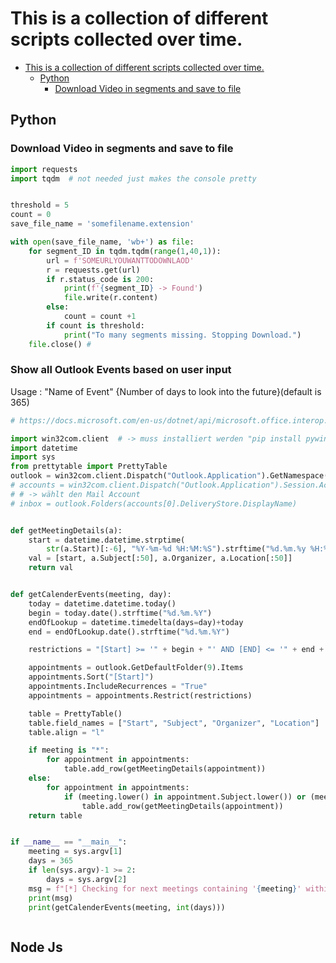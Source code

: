 # This is a collection of different scripts collected over time.
- [This is a collection of different scripts collected over time.](#this-is-a-collection-of-different-scripts-collected-over-time)
  - [Python](#python)
    - [Download Video in segments and save to file](#download-video-in-segments-and-save-to-file)


## Python

### Download Video in segments and save to file
```python
import requests
import tqdm  # not needed just makes the console pretty


threshold = 5
count = 0
save_file_name = 'somefilename.extension'

with open(save_file_name, 'wb+') as file:
    for segment_ID in tqdm.tqdm(range(1,40,1)):
        url = f'SOMEURLYOUWANTTODOWNLAOD'
        r = requests.get(url)
        if r.status_code is 200:
            print(f'{segment_ID} -> Found')
            file.write(r.content)
        else:
            count = count +1
        if count is threshold:
            print("To many segments missing. Stopping Download.")
    file.close() #
```

### Show all Outlook Events based on user input
Usage : "Name of Event" {Number of days to look into the future}(default is 365)

```python
# https://docs.microsoft.com/en-us/dotnet/api/microsoft.office.interop.outlook.mailitem?redirectedfrom=MSDN&view=outlook-pia#properties_

import win32com.client  # -> muss installiert werden "pip install pywin32"
import datetime
import sys
from prettytable import PrettyTable
outlook = win32com.client.Dispatch("Outlook.Application").GetNamespace("MAPI")
# accounts = win32com.client.Dispatch("Outlook.Application").Session.Accounts
# # -> wählt den Mail Account
# inbox = outlook.Folders(accounts[0].DeliveryStore.DisplayName)


def getMeetingDetails(a):
    start = datetime.datetime.strptime(
        str(a.Start)[:-6], "%Y-%m-%d %H:%M:%S").strftime("%d.%m.%y %H:%M:%S")
    val = [start, a.Subject[:50], a.Organizer, a.Location[:50]]
    return val


def getCalenderEvents(meeting, day):
    today = datetime.datetime.today()
    begin = today.date().strftime("%d.%m.%Y")
    endOfLookup = datetime.timedelta(days=day)+today
    end = endOfLookup.date().strftime("%d.%m.%Y")

    restrictions = "[Start] >= '" + begin + "' AND [END] <= '" + end + "'"

    appointments = outlook.GetDefaultFolder(9).Items
    appointments.Sort("[Start]")
    appointments.IncludeRecurrences = "True"
    appointments = appointments.Restrict(restrictions)

    table = PrettyTable()
    table.field_names = ["Start", "Subject", "Organizer", "Location"]
    table.align = "l"

    if meeting is "*":
        for appointment in appointments:
            table.add_row(getMeetingDetails(appointment))
    else:
        for appointment in appointments:
            if (meeting.lower() in appointment.Subject.lower()) or (meeting.lower() in appointment.Organizer.lower()):
                table.add_row(getMeetingDetails(appointment))
    return table


if __name__ == "__main__":
    meeting = sys.argv[1]
    days = 365
    if len(sys.argv)-1 >= 2:
        days = sys.argv[2]
    msg = f"[*] Checking for next meetings containing '{meeting}' within the next {days} days"
    print(msg)
    print(getCalenderEvents(meeting, int(days)))



```

## Node Js
